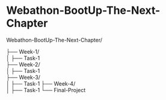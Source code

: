 # Webathon-BootUp-The-Next-Chapter

Webathon-BootUp-The-Next-Chapter/

├── Week-1/  
│   ├── Task-1    
├── Week-2/  
│   ├── Task-1  
├── Week-3/  
│   ├── Task-1
├── Week-4/  
│   ├── Task-1
└── Final-Project  
